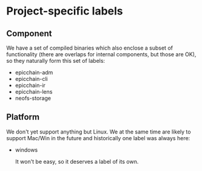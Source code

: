# Project-specific labels

## Component

We have a set of compiled binaries which also enclose a subset of functionality
(there are overlaps for internal components, but those are OK), so they
naturally form this set of labels:

- epicchain-adm
- epicchain-cli
- epicchain-ir
- epicchain-lens
- neofs-storage

## Platform

We don't yet support anything but Linux. We at the same time are likely to
support Mac/Win in the future and historically one label was always here:

- windows
  
  It won't be easy, so it deserves a label of its own.
